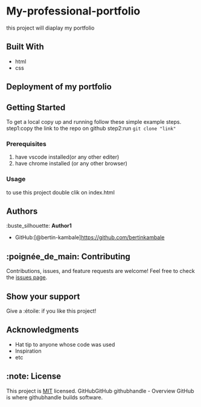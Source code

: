 # My-professional-portfolio
this project will diaplay my portfolio
## Built With
- html
- css
## Deployment of my portfolio
## Getting Started
To get a local copy up and running follow these simple example steps.
step1:copy the link to the repo on github
step2:run `git clone "link"`
### Prerequisites
1. have vscode installed(or any other editer)
2. have chrome installed (or any other browser)
### Usage
to use this project double clik on index.html
## Authors
:buste_silhouette: **Author1**
- GitHub:[@bertin-kambale]https://github.com/bertinkambale

## :poignée_de_main: Contributing
Contributions, issues, and feature requests are welcome!
Feel free to check the [issues page](../../issues/).
## Show your support
Give a :étoile:️ if you like this project!
## Acknowledgments
- Hat tip to anyone whose code was used
- Inspiration
- etc
## :note: License
This project is [MIT](./MIT.md) licensed.
GitHubGitHub
githubhandle - Overview
GitHub is where githubhandle builds software.
